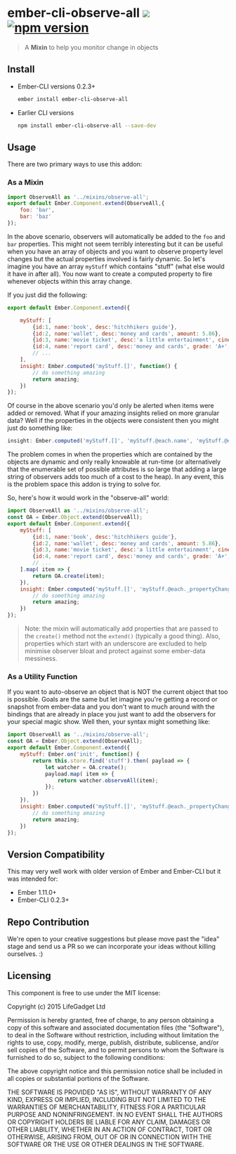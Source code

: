# ember-cli-observe-all ![ ](https://travis-ci.org/lifegadget/ember-cli-observe-all.svg) [![npm version](https://badge.fury.io/js/ember-cli-observe-all.svg)](http://badge.fury.io/js/ember-cli-observe-all)
> A **Mixin** to help you monitor change in objects

## Install ##

- Ember-CLI versions 0.2.3+
    ````bash
    ember install ember-cli-observe-all
    ````

- Earlier CLI versions
    ````bash
    npm install ember-cli-observe-all --save-dev
    ````

## Usage ##
There are two primary ways to use this addon:

### As a Mixin ###

````javascript
import ObserveAll as '../mixins/observe-all';
export default Ember.Component.extend(ObserveAll,{ 
    foo: 'bar',
    bar: 'baz'
});
````

In the above scenario, observers will automatically be added to the `foo` and `bar` properties. This might not seem terribly 
interesting but it can be useful when you have an array of objects and you want to observe property level changes but the actual properties
involved is fairly dynamic. So let's imagine you have an array `myStuff` which contains "stuff" (what else would it have in after all). You now want to 
create a computed property to fire whenever objects within this array change. 

If you just did the following:

````javascript
export default Ember.Component.extend({ 

    myStuff: [
        {id:1, name:'book', desc:'hitchhikers guide'},
        {id:2, name:'wallet', desc:'money and cards', amount: 5.86},
        {id:3, name:'movie ticket', desc:'a little entertainment', cinema:'itsy-bitsy theater'},
        {id:4, name:'report card', desc:'money and cards', grade: 'A+', comments:'you are the best student ever'},
        // ...
    ],
    insight: Ember.computed('myStuff.[]', function() {
        // do something amazing
        return amazing;
    })
});
````

Of course in the above scenario you'd only be alerted when items were added or removed. What if your amazing insights relied on more granular data?
Well if the properties in the objects were consistent then you might just do something like:

````javascript
insight: Ember.computed('myStuff.[]', 'myStuff.@each.name', 'myStuff.@each.desc', function() { ... }
````

The problem comes in when the properties which are contained by the objects are dynamic and only really knowable at run-time (or alternatively that the enumerable 
set of possible attributes is so large that adding a large string of observers adds too much of a cost to the heap). In any event, 
this is the problem space this addon is trying to solve for.

So, here's how it would work in the "observe-all" world:

````javascript
import ObserveAll as '../mixins/observe-all';
const OA = Ember.Object.extend(ObserveAll);
export default Ember.Component.extend({ 
    myStuff: [
        {id:1, name:'book', desc:'hitchhikers guide'},
        {id:2, name:'wallet', desc:'money and cards', amount: 5.86},
        {id:3, name:'movie ticket', desc:'a little entertainment', cinema:'itsy-bitsy theater'},
        {id:4, name:'report card', desc:'money and cards', grade: 'A+', comments:'you are the best student ever'},
        // ...
    ].map( item => {
        return OA.create(item);
    }),
    insight: Ember.computed('myStuff.[]', 'myStuff.@each._propertyChanged', function() {
        // do something amazing
        return amazing;
    })
});
````

> Note: the mixin will automatically add properties that are passed to the `create()` method not the `extend()` (typically a good thing). Also, properties which start with an underscore are excluded to help minimise observer bloat and protect against some ember-data messiness.

### As a Utility Function ###

If you want to auto-observe an object that is NOT the current object that too is possible. Goals are the same but let imagine you're getting a record or snapshot from ember-data and you don't want to much around with the bindings that are already in place you just want to add the observers for your special magic show. Well then, your syntax might something like:

````javascript
import ObserveAll as '../mixins/observe-all';
const OA = Ember.Object.extend(ObserveAll);
export default Ember.Component.extend({ 
    myStuff: Ember.on('init', function() {
        return this.store.find('stuff').then( payload => {
            let watcher = OA.create();
            payload.map( item => {
                return watcher.observeAll(item);
            });
        })
    }),
    insight: Ember.computed('myStuff.[]', 'myStuff.@each._propertyChanged', function() {
        // do something amazing
        return amazing;
    })
});
````


## Version Compatibility

This may very well work with older version of Ember and Ember-CLI but it was intended for:

- Ember 1.11.0+
- Ember-CLI 0.2.3+

## Repo Contribution

We're open to your creative suggestions but please move past the "idea" stage 
and send us a PR so we can incorporate your ideas without killing ourselves. :)

## Licensing

This component is free to use under the MIT license:

Copyright (c) 2015 LifeGadget Ltd

Permission is hereby granted, free of charge, to any person obtaining a copy of
this software and associated documentation files (the "Software"), to deal in
the Software without restriction, including without limitation the rights to
use, copy, modify, merge, publish, distribute, sublicense, and/or sell copies
of the Software, and to permit persons to whom the Software is furnished to do
so, subject to the following conditions:

The above copyright notice and this permission notice shall be included in all
copies or substantial portions of the Software.

THE SOFTWARE IS PROVIDED "AS IS", WITHOUT WARRANTY OF ANY KIND, EXPRESS OR
IMPLIED, INCLUDING BUT NOT LIMITED TO THE WARRANTIES OF MERCHANTABILITY,
FITNESS FOR A PARTICULAR PURPOSE AND NONINFRINGEMENT. IN NO EVENT SHALL THE
AUTHORS OR COPYRIGHT HOLDERS BE LIABLE FOR ANY CLAIM, DAMAGES OR OTHER
LIABILITY, WHETHER IN AN ACTION OF CONTRACT, TORT OR OTHERWISE, ARISING FROM,
OUT OF OR IN CONNECTION WITH THE SOFTWARE OR THE USE OR OTHER DEALINGS IN THE
SOFTWARE.
